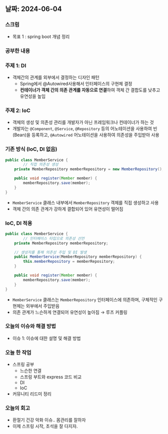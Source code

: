 ## 날짜: 2024-06-04

### 스크럼

-   목표 1 : spring boot 개념 정리

### 공부한 내용

### 주제 1: DI

-   객체간의 관계를 외부에서 결정하는 디자인 패턴
    -   Spring에서 @Autowired사용해서 인터페이스의 구현체 결정
    -   **컨테이너가 객체 간의 의존 관계를 자동으로 연결**하여 객체 간 결합도를 낮추고 유연성을 높임

### 주제 2: IoC

-   객체의 생성 및 의존성 관리를 개발자가 아닌 프레임워크나 컨테이너가 하는 것
-   개발자는 `@Component`, `@Service`, `@Repository` 등의 어노테이션을 사용하여 빈(Bean)을 등록하고, `@Autowired` 어노테이션을 사용하여 의존성을 주입받아 사용

### **기존 방식 (IoC, DI 없음)**

```java
public class MemberService {
		// 직접 의존성 생성
    private MemberRepository memberRepository = new MemberRepository();

    public void register(Member member) {
        memberRepository.save(member);
    }
}
```

-   `MemberService` 클래스 내부에서 `MemberRepository` 객체를 직접 생성하고 사용
-   객체 간의 의존 관계가 강하게 결합되어 있어 유연성이 떨어짐

### **IoC, DI 적용**

```java
public class MemberService {
		// 인터페이스 타입으로 의존성 선언
    private MemberRepository memberRepository;

    // 생성자를 통해 의존성 주입 및 DI 발생
    public MemberService(MemberRepository memberRepository) {
        this.memberRepository = memberRepository;
    }

    public void register(Member member) {
        memberRepository.save(member);
    }
}
```

-   `MemberService` 클래스는 `MemberRepository` 인터페이스에 의존하며, 구체적인 구현체는 외부에서 주입받음
-   의존 관계가 느슨하게 연결되어 유연성이 높아짐 → 루즈 커플링

### 오늘의 이슈와 해결 방법

-   이슈 1: 이슈에 대한 설명 및 해결 방법

### 오늘 한 작업

-   스프링 공부
    -   느슨한 연결
    -   스프링 부트와 express 코드 비교
    -   DI
    -   IoC
-   커뮤니티 리드미 정리

### 오늘의 회고

-   환절기 건강 악화 이슈.. 몸관리를 잘하자
-   이제 스프링 시작, 초석을 잘 다지자.
